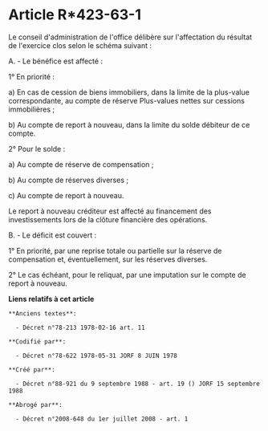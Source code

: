 # Article R*423-63-1

Le conseil d'administration de l'office délibère sur l'affectation du résultat de l'exercice clos selon le schéma suivant :

A. - Le bénéfice est affecté :

1° En priorité :

a) En cas de cession de biens immobiliers, dans la limite de la plus-value correspondante, au compte de réserve Plus-values
nettes sur cessions immobilières ;

b) Au compte de report à nouveau, dans la limite du solde débiteur de ce compte.

2° Pour le solde :

a) Au compte de réserve de compensation ;

b) Au compte de réserves diverses ;

c) Au compte de report à nouveau.

Le report à nouveau créditeur est affecté au financement des investissements lors de la clôture financière des opérations.

B. - Le déficit est couvert :

1° En priorité, par une reprise totale ou partielle sur la réserve de compensation et, éventuellement, sur les réserves
diverses.

2° Le cas échéant, pour le reliquat, par une imputation sur le compte de report à nouveau.

**Liens relatifs à cet article**

	**Anciens textes**:

	  - Décret n°78-213 1978-02-16 art. 11

	**Codifié par**:

	  - Décret n°78-622 1978-05-31 JORF 8 JUIN 1978

	**Créé par**:

	  - Décret n°88-921 du 9 septembre 1988 - art. 19 () JORF 15 septembre 1988

	**Abrogé par**:

	  - Décret n°2008-648 du 1er juillet 2008 - art. 1
